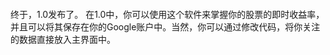 ![![](http://wesleystock.googlecode.com/svn/wiki/wstock_1.0_s.png)](http://wesleystock.googlecode.com/svn/wiki/wstock_1.0.png)

终于，1.0发布了。 在1.0中，你可以使用这个软件来掌握你的股票的即时收益率，并且可以将其保存在你的Google账户中。当然，你可以通过修改代码，将你关注的数据直接放入主界面中。
